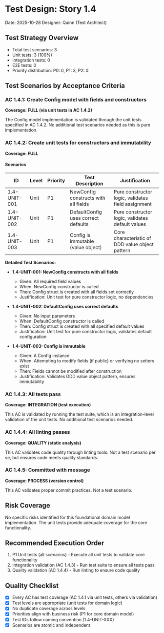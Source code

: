 # Test Design: Story 1.4

Date: 2025-10-28
Designer: Quinn (Test Architect)

## Test Strategy Overview

- Total test scenarios: 3
- Unit tests: 3 (100%)
- Integration tests: 0
- E2E tests: 0
- Priority distribution: P0: 0, P1: 3, P2: 0

## Test Scenarios by Acceptance Criteria

### AC 1.4.1: Create Config model with fields and constructors

**Coverage: FULL (via unit tests in AC 1.4.2)**

The Config model implementation is validated through the unit tests specified in AC 1.4.2. No additional test scenarios needed as this is pure implementation.

### AC 1.4.2: Create unit tests for constructors and immutability

**Coverage: FULL**

#### Scenarios

| ID           | Level | Priority | Test Description                  | Justification                          |
| ------------ | ----- | -------- | --------------------------------- | -------------------------------------- |
| 1.4-UNIT-001 | Unit  | P1       | NewConfig constructs with all fields | Pure constructor logic, validates field assignment |
| 1.4-UNIT-002 | Unit  | P1       | DefaultConfig uses correct defaults | Pure constructor logic, validates default values |
| 1.4-UNIT-003 | Unit  | P1       | Config is immutable (value object) | Core characteristic of DDD value object pattern |

**Detailed Test Scenarios:**

- **1.4-UNIT-001: NewConfig constructs with all fields**
  - Given: All required field values
  - When: NewConfig constructor is called
  - Then: Config struct is created with all fields set correctly
  - Justification: Unit test for pure constructor logic, no dependencies

- **1.4-UNIT-002: DefaultConfig uses correct defaults**
  - Given: No input parameters
  - When: DefaultConfig constructor is called
  - Then: Config struct is created with all specified default values
  - Justification: Unit test for pure constructor logic, validates default configuration

- **1.4-UNIT-003: Config is immutable**
  - Given: A Config instance
  - When: Attempting to modify fields (if public) or verifying no setters exist
  - Then: Fields cannot be modified after construction
  - Justification: Validates DDD value object pattern, ensures immutability

### AC 1.4.3: All tests pass

**Coverage: INTEGRATION (test execution)**

This AC is validated by running the test suite, which is an integration-level validation of the unit tests. No additional test scenarios needed.

### AC 1.4.4: All linting passes

**Coverage: QUALITY (static analysis)**

This AC validates code quality through linting tools. Not a test scenario per se, but ensures code meets quality standards.

### AC 1.4.5: Committed with message

**Coverage: PROCESS (version control)**

This AC validates proper commit practices. Not a test scenario.

## Risk Coverage

No specific risks identified for this foundational domain model implementation. The unit tests provide adequate coverage for the core functionality.

## Recommended Execution Order

1. P1 Unit tests (all scenarios) - Execute all unit tests to validate core functionality
2. Integration validation (AC 1.4.3) - Run test suite to ensure all tests pass
3. Quality validation (AC 1.4.4) - Run linting to ensure code quality

## Quality Checklist

- [x] Every AC has test coverage (AC 1.4.1 via unit tests, others via validation)
- [x] Test levels are appropriate (unit tests for domain logic)
- [x] No duplicate coverage across levels
- [x] Priorities align with business risk (P1 for core domain model)
- [x] Test IDs follow naming convention (1.4-UNIT-XXX)
- [x] Scenarios are atomic and independent
